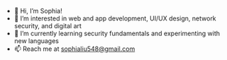 - 👋 Hi, I’m Sophia!
- 👀 I’m interested in web and app development, UI/UX design, network security, and digital art
- 🌱 I’m currently learning security fundamentals and experimenting with new languages
- 📫 Reach me at sophialiu548@gmail.com

<!---
sophliu9/sophliu9 is a ✨ special ✨ repository because its `README.md` (this file) appears on your GitHub profile.
You can click the Preview link to take a look at your changes.
--->
